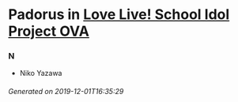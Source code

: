# Padorus in [Love Live! School Idol Project OVA](https://myanimelist.net/anime/20745/Love_Live_School_Idol_Project_OVA)

### N
* Niko Yazawa

###### Generated on 2019-12-01T16:35:29
